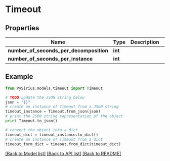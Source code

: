 # Timeout



## Properties

Name | Type | Description | Notes
------------ | ------------- | ------------- | -------------
**number_of_seconds_per_decomposition** | **int** |  | [optional] 
**number_of_seconds_per_instance** | **int** |  | [optional] 

## Example

```python
from PySirius.models.timeout import Timeout

# TODO update the JSON string below
json = "{}"
# create an instance of Timeout from a JSON string
timeout_instance = Timeout.from_json(json)
# print the JSON string representation of the object
print Timeout.to_json()

# convert the object into a dict
timeout_dict = timeout_instance.to_dict()
# create an instance of Timeout from a dict
timeout_form_dict = timeout.from_dict(timeout_dict)
```
[[Back to Model list]](../README.md#documentation-for-models) [[Back to API list]](../README.md#documentation-for-api-endpoints) [[Back to README]](../README.md)


